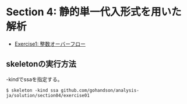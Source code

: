# Section 4: 静的単一代入形式を用いた解析

* [Exercise1: 整数オーバーフロー](./exercise01)

## skeletonの実行方法

-kindでssaを指定する。

```
$ skeleton -kind ssa github.com/gohandson/analysis-ja/solution/section04/exercise01
```

